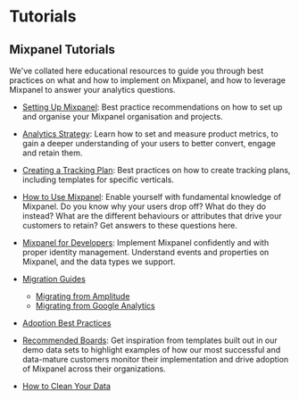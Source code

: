 # Tutorials

## Mixpanel Tutorials
We've collated here educational resources to guide you through best practices on what and how to implement on Mixpanel, and how to leverage Mixpanel to answer your analytics questions. 

- [Setting Up Mixpanel](/docs/best-practices/project-setup): Best practice recommendations on how to set up and organise your Mixpanel organisation and projects. 

- [Analytics Strategy](/docs/best-practices/analytics-strategy): Learn how to set and measure product metrics, to gain a deeper understanding of your users to better convert, engage and retain them.

- [Creating a Tracking Plan](/docs/best-practices/create-a-tracking-plan): Best practices on how to create tracking plans, including templates for specific verticals.

- [How to Use Mixpanel](/docs/other-bits/tutorials/mixpanel-analysis/): Enable yourself with fundamental knowledge of Mixpanel. Do you know why your users drop off? What do they do instead? What are the different behaviours or attributes that drive your customers to retain? Get answers to these questions here. 

- [Mixpanel for Developers](/docs/other-bits/tutorials/developers/): Implement Mixpanel confidently and with proper identity management. Understand events and properties on Mixpanel, and the data types we support.

- [Migration Guides](/docs/implementation/migration/overview)
  - [Migrating from Amplitude](/docs/implementation/migration/amplitude)
  - [Migrating from Google Analytics](/docs/implementation/migration/google-analytics)

- [Adoption Best Practices](/docs/best-practices/adoption)
  
- [Recommended Boards](/docs/other-bits/tutorials/recommended-boards): Get inspiration from templates built out in our demo data sets to highlight examples of how our most successful and data-mature customers monitor their implementation and drive adoption of Mixpanel across their organizations.

- [How to Clean Your Data](/docs/data-governance/data-clean-up)


 

